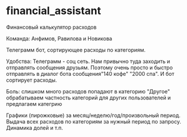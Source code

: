 # financial_assistant
Финансовый калькулятор расходов

Команда: Анфимов, Равилова и Новикова


Телеграмм бот, сортирующее расходы по категориям.

Удобства: Телеграмм - соц сеть. Нам привычно туда заходить и отправлять сообщения друзьям. Поэтому очень просто и быстро отправлять в диалог бота сообщения"140 кофе" "2000 спа". И бот сортирует расходы.

Боль: слишком много расходов попадают в категорию "Другое"
обрабатываем частность категорий для других пользователей и предлагаем категрию

Графики (пирожковые) за месяц/неделю/год/произвольный период. Выдача всех расходов по категориям за нужный период по запросу. Динамика долей и т.п.

